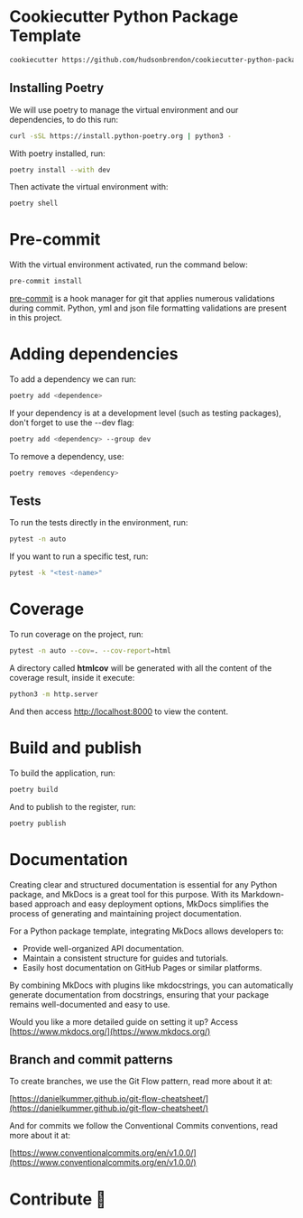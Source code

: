 # Cookiecutter Python Package Template

```bash
cookiecutter https://github.com/hudsonbrendon/cookiecutter-python-package.git
```

## Installing Poetry

We will use poetry to manage the virtual environment and our dependencies, to do this run:

```bash
curl -sSL https://install.python-poetry.org | python3 -
```

With poetry installed, run:

```bash
poetry install --with dev
```

Then activate the virtual environment with:

```bash
poetry shell
```

# Pre-commit

With the virtual environment activated, run the command below:

```bash
pre-commit install
```

[pre-commit](https://pre-commit.com/) is a hook manager for git that applies numerous validations during commit. Python, yml and json file formatting validations are present in this project.

# Adding dependencies

To add a dependency we can run:

```bash
poetry add <dependence>
```

If your dependency is at a development level (such as testing packages), don't forget to use the --dev flag:

```bash
poetry add <dependency> --group dev
```

To remove a dependency, use:

```bash
poetry removes <dependency>
```

## Tests

To run the tests directly in the environment, run:

```bash
pytest -n auto

```

If you want to run a specific test, run:

```bash
pytest -k "<test-name>"
```

# Coverage

To run coverage on the project, run:

```bash
pytest -n auto --cov=. --cov-report=html
```

A directory called **htmlcov** will be generated with all the content of the coverage result, inside it execute:

```bash
python3 -m http.server
```

And then access [http://localhost:8000](http://localhost:8000) to view the content.

# Build and publish

To build the application, run:

```bash
poetry build
```

And to publish to the register, run:

```bash
poetry publish
```

# Documentation

Creating clear and structured documentation is essential for any Python package, and MkDocs is a great tool for this purpose. With its Markdown-based approach and easy deployment options, MkDocs simplifies the process of generating and maintaining project documentation.

For a Python package template, integrating MkDocs allows developers to:

- Provide well-organized API documentation.
- Maintain a consistent structure for guides and tutorials.
- Easily host documentation on GitHub Pages or similar platforms.

By combining MkDocs with plugins like mkdocstrings, you can automatically generate documentation from docstrings, ensuring that your package remains well-documented and easy to use.

Would you like a more detailed guide on setting it up? Access [https://www.mkdocs.org/](https://www.mkdocs.org/)


## Branch and commit patterns

To create branches, we use the Git Flow pattern, read more about it at:

[https://danielkummer.github.io/git-flow-cheatsheet/](https://danielkummer.github.io/git-flow-cheatsheet/)

And for commits we follow the Conventional Commits conventions, read more about it at:

[https://www.conventionalcommits.org/en/v1.0.0/](https://www.conventionalcommits.org/en/v1.0.0/)

# Contribute 🚀
